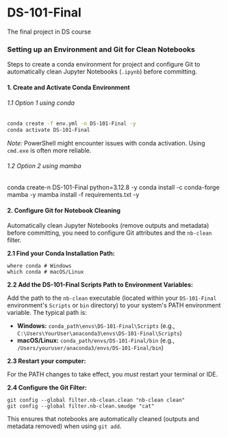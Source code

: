 # DS-101-Final

The final project in DS course

### Setting up an Environment and Git for Clean Notebooks

Steps to create a conda environment for project and configure Git to automatically clean Jupyter Notebooks (`.ipynb`) before committing.

#### 1. Create and Activate Conda Environment

###### 1.1 Option 1 using conda

```bash
conda create -f env.yml -n DS-101-Final -y
conda activate DS-101-Final
```

_Note:_ PowerShell might encounter issues with conda activation. Using `cmd.exe` is often more reliable.

###### 1.2 Option 2 using mamba

conda create-n DS-101-Final python=3.12.8 -y
conda install -c conda-forge mamba -y
mamba install -f requirements.txt -y

#### 2. Configure Git for Notebook Cleaning

Automatically clean Jupyter Notebooks (remove outputs and metadata) before committing, you need to configure Git attributes and the `nb-clean` filter.

**2.1 Find your Conda Installation Path:**

```
where conda # Windows
which conda # macOS/Linux
```

**2.2 Add the DS-101-Final Scripts Path to Environment Variables:**

Add the path to the `nb-clean` executable (located within your `DS-101-Final` environment's `Scripts` or `bin` directory) to your system's PATH environment variable. The typical path is:

- **Windows:** `conda_path\envs\DS-101-Final\Scripts` (e.g., `C:\Users\YourUser\anaconda3\envs\DS-101-Final\Scripts`)
- **macOS/Linux:** `conda_path/envs/DS-101-Final/bin` (e.g., `/Users/youruser/anaconda3/envs/DS-101-Final/bin`)

**2.3 Restart your computer:**

For the PATH changes to take effect, you _must_ restart your terminal or IDE.

**2.4 Configure the Git Filter:**

```
git config --global filter.nb-clean.clean "nb-clean clean"
git config --global filter.nb-clean.smudge "cat"
```

This ensures that notebooks are automatically cleaned (outputs and metadata removed) when using `git add`.
